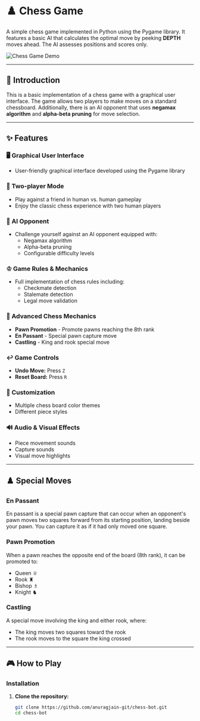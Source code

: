 # ♟️ Chess Game

A simple chess game implemented in Python using the Pygame library. It features a basic AI that calculates the optimal move by peeking **DEPTH** moves ahead. The AI assesses positions and scores only.

![Chess Game Demo](demo.gif)

---

## 📖 Introduction

This is a basic implementation of a chess game with a graphical user interface. The game allows two players to make moves on a standard chessboard. Additionally, there is an AI opponent that uses **negamax algorithm** and **alpha-beta pruning** for move selection.

---

## ✨ Features

### 🖥️ Graphical User Interface
- User-friendly graphical interface developed using the Pygame library

### 👥 Two-player Mode
- Play against a friend in human vs. human gameplay
- Enjoy the classic chess experience with two human players

### 🤖 AI Opponent
- Challenge yourself against an AI opponent equipped with:
  - Negamax algorithm
  - Alpha-beta pruning
  - Configurable difficulty levels

### ♔ Game Rules & Mechanics
- Full implementation of chess rules including:
  - Checkmate detection
  - Stalemate detection
  - Legal move validation

### 🎯 Advanced Chess Mechanics
- **Pawn Promotion** - Promote pawns reaching the 8th rank
- **En Passant** - Special pawn capture move
- **Castling** - King and rook special move

### ↩️ Game Controls
- **Undo Move:** Press `Z`
- **Reset Board:** Press `R`

### 🎨 Customization
- Multiple chess board color themes
- Different piece styles

### 🔊 Audio & Visual Effects
- Piece movement sounds
- Capture sounds
- Visual move highlights

---

## ♟️ Special Moves

### En Passant
En passant is a special pawn capture that can occur when an opponent's pawn moves two squares forward from its starting position, landing beside your pawn. You can capture it as if it had only moved one square.

### Pawn Promotion
When a pawn reaches the opposite end of the board (8th rank), it can be promoted to:
- Queen ♕
- Rook ♜
- Bishop ♗
- Knight ♞

### Castling
A special move involving the king and either rook, where:
- The king moves two squares toward the rook
- The rook moves to the square the king crossed

---

## 🎮 How to Play

### Installation

1. **Clone the repository:**
   ```bash
   git clone https://github.com/anuragjain-git/chess-bot.git
   cd chess-bot
